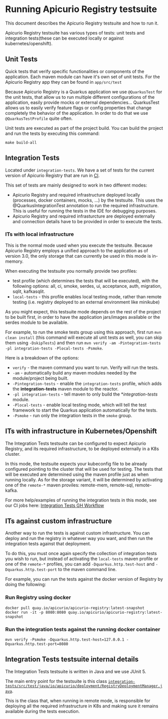# Running Apicurio Registry testsuite

This document describes the Apicurio Registry testsuite and how to run it.

Apicurio Registry testsuite has various types of tests: unit tests and integration tests(these can be executed locally or against kubernetes/openshift).

## Unit Tests

Quick tests that verify specific functionalities or components of the application. Each maven module can have it's own set of unit tests.
For the Apicurio Registry app they can be found in `app/src/test`

Because Apicurio Registry is a Quarkus application we use `@QuarkusTest` for the unit tests, that allow us to run multiple different configurations of
the application, easily provide mocks or external dependencies... QuarkusTest allows us to easily verify feature flags or config properties that change completely the behavior of the application. In order to do that we use `@QuarkusTestProfile` quite often.

Unit tests are executed as part of the project build. You can build the project and run the tests by executing this command:
```
make build-all
```

## Integration Tests

Located under `integration-tests`. We have a set of tests for the current version of Apicurio Registry that are run in [CI](.github/workflows/integration-tests.yaml).

This set of tests are mainly designed to work in two different modes:

+ Apicurio Registry and required infrastructure deployed locally (processes, docker containers, mocks, ...) by the testsuite. This uses the @QuarkusIntegrationTest annotation to run the required infrastructure. This is useful for running the tests in the IDE for debugging purposes.
+ Apicurio Registry and required infrasturcture are deployed externally and connection details have to be provided in order to execute the tests.

### ITs with local infrastructure

This is the normal mode used when you execute the testsuite. Because Apicurio Registry employs a unified approach to the application as of version 3.0, the only storage that can currently be used in this mode is in-memory.

When executing the testsuite you normally provide two profiles:
+ test profile (which determines the tests that will be executed), with the following options: all, ci, smoke, serdes, ui, acceptance, auth, migration, sqlit, kafkasqlit.
+ `local-tests` - this profile enables local testing mode, rather than remote testing (i.e. registry deployed to an external environment like minikube)

As you might expect, this testsuite mode depends on the rest of the project to be built first, in order to have the application jars/images available or the serdes module to be available.

For example, to run the smoke tests group using this approach, first run `mvn clean install` (this command will execute all unit tests as well, you can skip them using `-DskipTests`) and then run `mvn verify -am -Pintegration-tests -pl integration-tests -Plocal-tests -Psmoke`.

Here is a breakdown of the options:

* `verify` - the maven command you want to run.  Verify will run the tests.
* `-am` - automatically build any maven modules needed by the module/project being built.
* `-Pintegration-tests` - enable the `integration-tests` profile, which adds the **integration-tests** maven module to the reactor.
* `-pl integration-tests` - tell maven to only build the **integration-tests* module.
* `-Plocal-tests` - enable local testing mode, which will tell the test framework to start the Quarkus application automatically for the tests.
* `-Psmoke` - run only the integration tests in the `smoke` group.

## ITs with infrastructure in Kubernetes/Openshift

The Integration Tests testsuite can be configured to expect Apicurio Registry, and its required infrastructure, to be deployed externally in a K8s cluster.

In this mode, the testsuite expects your kubeconfig file to be already configured pointing to the cluster that will be used for testing. The tests that will be executed are determined using the maven profile just as when running locally.
As for the storage variant, it will be determined by activating one of the `remote-*` maven proviles: remote-mem, remote-sql, remote-kafka.

For more help/examples of running the integration tests in this mode, see our CI jobs here: [Integration Tests GH Workflow](.github/workflows/integration-tests.yaml)

## ITs against custom infrastructure

Another way to run the tests is against custom infrastructure. You can deploy and run the registry in whatever way you want, and then run the integration tests against that deployment.

To do this, you must once again specify the collection of integration tests you wish to run, but instead of activating the `local-tests` maven profile or one of the `remote-*` profiles, you can add `-Dquarkus.http.test-host` and `-Dquarkus.http.test-port` to the maven command line.

For example, you can run the tests against the docker version of Registry by doing the following:

### Run Registry using docker

```
docker pull quay.io/apicurio/apicurio-registry:latest-snapshot
docker run -it -p 8080:8080 quay.io/apicurio/apicurio-registry:latest-snapshot
```

### Run the integration tests against the running docker container

```
mvn verify -Psmoke -Dquarkus.http.test-host=127.0.0.1 -Dquarkus.http.test-port=8080
```


## Integration Tests testsuite internal details

The Integration Tests testsuite is written in Java and we use JUnit 5.

The main entry point for the testsuite is this class [`integration-tests/src/test/java/io/apicurio/deployment/RegistryDeploymentManager.java`](integration-tests/src/test/java/io/apicurio/deployment/RegistryDeploymentManager.java).

This is the class that, when running in remote mode, is responsible for deploying all the required infrastructure in K8s and making sure it remains available during the tests execution.
